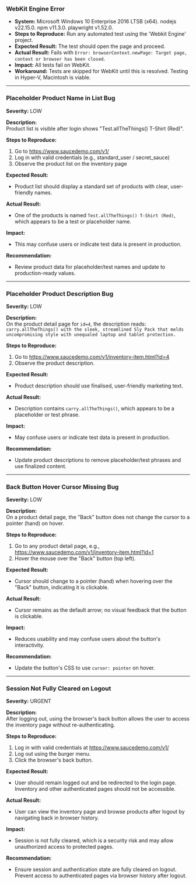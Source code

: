 ### WebKit Engine Error

- **System:** Microsoft Windows 10 Enterprise 2016 LTSB (x64). nodejs v22.15.0. npm v11.3.0. playwright v1.52.0.
- **Steps to Reproduce:** Run any automated test using the 'Webkit Engine' project.
- **Expected Result:** The test should open the page and proceed.
- **Actual Result:** Fails with `Error: browserContext.newPage: Target page, context or browser has been closed`.
- **Impact:** All tests fail on WebKit.
- **Workaround:** Tests are skipped for WebKit until this is resolved. Testing in Hyper-V, Macintosh is viable.

---

### Placeholder Product Name in List Bug

**Severity:** LOW

**Description:**  
Product list is visible after login shows "Test.allTheThings() T-Shirt (Red)".

**Steps to Reproduce:**
1. Go to https://www.saucedemo.com/v1/
2. Log in with valid credentials (e.g., standard_user / secret_sauce)
3. Observe the product list on the inventory page

**Expected Result:**
- Product list should display a standard set of products with clear, user-friendly names.

**Actual Result:**
- One of the products is named `Test.allTheThings() T-Shirt (Red)`, which appears to be a test or placeholder name.

**Impact:**
- This may confuse users or indicate test data is present in production.

**Recommendation:**
- Review product data for placeholder/test names and update to production-ready values.

---

### Placeholder Product Description Bug

**Severity:** LOW

**Description:**  
On the product detail page for `id=4`, the description reads:  
`carry.allTheThings() with the sleek, streamlined Sly Pack that melds uncompromising style with unequaled laptop and tablet protection.`

**Steps to Reproduce:**
1. Go to https://www.saucedemo.com/v1/inventory-item.html?id=4
2. Observe the product description.

**Expected Result:**
- Product description should use finalised, user-friendly marketing text.

**Actual Result:**
- Description contains `carry.allTheThings()`, which appears to be a placeholder or test phrase.

**Impact:**
- May confuse users or indicate test data is present in production.

**Recommendation:**
- Update product descriptions to remove placeholder/test phrases and use finalized content.

---

### Back Button Hover Cursor Missing Bug

**Severity:** LOW

**Description:**  
On a product detail page, the "Back" button does not change the cursor to a pointer (hand) on hover.

**Steps to Reproduce:**
1. Go to any product detail page, e.g., https://www.saucedemo.com/v1/inventory-item.html?id=1
2. Hover the mouse over the "Back" button (top left).

**Expected Result:**
- Cursor should change to a pointer (hand) when hovering over the "Back" button, indicating it is clickable.

**Actual Result:**
- Cursor remains as the default arrow; no visual feedback that the button is clickable.

**Impact:**
- Reduces usability and may confuse users about the button's interactivity.

**Recommendation:**
- Update the button's CSS to use `cursor: pointer` on hover.

---

### Session Not Fully Cleared on Logout

**Severity:** URGENT

**Description:**  
After logging out, using the browser's back button allows the user to access the inventory page without re-authenticating.

**Steps to Reproduce:**
1. Log in with valid credentials at https://www.saucedemo.com/v1/
2. Log out using the burger menu.
3. Click the browser's back button.

**Expected Result:**
- User should remain logged out and be redirected to the login page. Inventory and other authenticated pages should not be accessible.

**Actual Result:**
- User can view the inventory page and browse products after logout by navigating back in browser history.

**Impact:**
- Session is not fully cleared, which is a security risk and may allow unauthorized access to protected pages.

**Recommendation:**
- Ensure session and authentication state are fully cleared on logout. Prevent access to authenticated pages via browser history after logout.